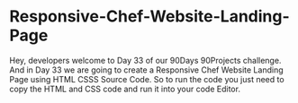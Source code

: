# Responsive-Chef-Website-Landing-Page
Hey, developers welcome to Day 33 of our 90Days 90Projects challenge. And in Day 33 we are going to create a Responsive Chef Website Landing Page using HTML CSSS Source Code.  So to run the code you just need to copy the HTML and CSS code and run it into your code Editor. 
